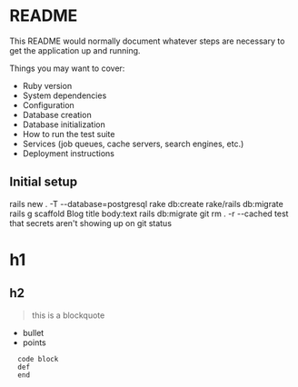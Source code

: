 # README
This README would normally document whatever steps are necessary to get the
application up and running.

Things you may want to cover:

* Ruby version
* System dependencies
* Configuration
* Database creation
* Database initialization
* How to run the test suite
* Services (job queues, cache servers, search engines, etc.)
* Deployment instructions

## Initial setup
rails new . -T --database=postgresql
rake db:create
rake/rails db:migrate
rails g scaffold Blog title body:text
rails db:migrate
git rm . -r --cached
test that secrets aren't showing up on git status

# h1
## h2

> this is a blockquote

- bullet
- points

```
  code block
  def
  end
```